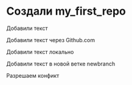 ﻿# Cоздали my_first_repo


Добавили текст 

Добавили текст через Github.com


Добавили текст локально

Добавили текст в новой ветке newbranch

Разрешаем конфикт
